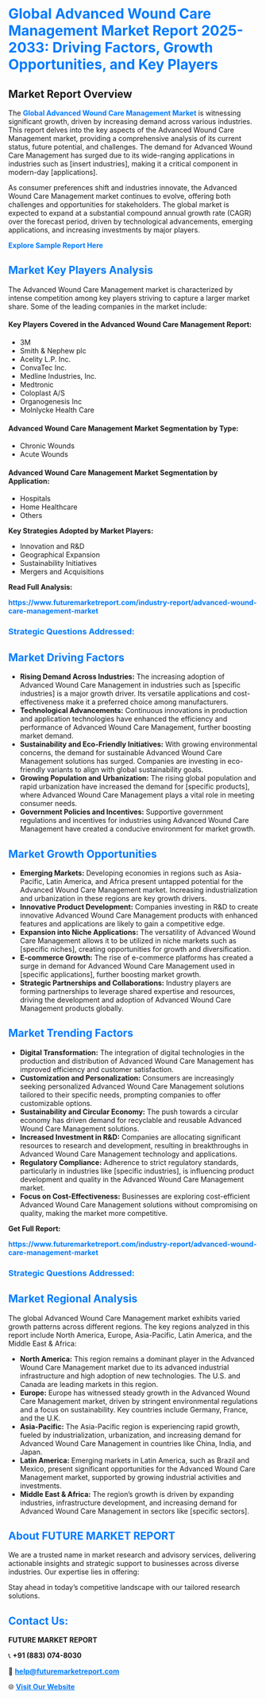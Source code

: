<h1 style="color: #007BFF;">Global Advanced Wound Care Management Market Report 2025-2033: Driving Factors, Growth Opportunities, and Key Players</h1>

<section id="overview">
<h2>Market Report Overview</h2>
<p>The <a href="https://www.futuremarketreport.com/industry-report/advanced-wound-care-management-market" style="color: #007BFF; text-decoration: none;"><strong>Global Advanced Wound Care Management Market</strong></a> is witnessing significant growth, driven by increasing demand across various industries. This report delves into the key aspects of the Advanced Wound Care Management market, providing a comprehensive analysis of its current status, future potential, and challenges. The demand for Advanced Wound Care Management has surged due to its wide-ranging applications in industries such as [insert industries], making it a critical component in modern-day [applications].</p>
<p>As consumer preferences shift and industries innovate, the Advanced Wound Care Management market continues to evolve, offering both challenges and opportunities for stakeholders. The global market is expected to expand at a substantial compound annual growth rate (CAGR) over the forecast period, driven by technological advancements, emerging applications, and increasing investments by major players.</p>
</section>

<section id="overview">
<p><a href="https://www.futuremarketreport.com/request-sample/reportId=42335" style="color: #007BFF; text-decoration: none;"><strong>Explore Sample Report Here</strong></a></p>
</section>

<section id="key-players">
<h2 style="color: #007BFF;">Market Key Players Analysis</h2>
<p>The Advanced Wound Care Management market is characterized by intense competition among key players striving to capture a larger market share. Some of the leading companies in the market include:</p>
<h4>Key Players Covered in the Advanced Wound Care Management Report:</h4>
<ul><li>3M</li><li>Smith &amp; Nephew plc</li><li>Acelity L.P. Inc.</li><li>ConvaTec Inc.</li><li>Medline Industries, Inc.</li><li>Medtronic</li><li>Coloplast A/S</li><li>Organogenesis Inc</li><li>Molnlycke Health Care</li></ul>
<h4>Advanced Wound Care Management Market Segmentation by Type:</h4>
<ul><li>Chronic Wounds</li><li>Acute Wounds</li></ul>

<h4>Advanced Wound Care Management Market Segmentation by Application:</h4>
<ul><li>Hospitals</li><li>Home Healthcare</li><li>Others</li></ul>
<p><strong>Key Strategies Adopted by Market Players:</strong></p>
<ul>
<li>Innovation and R&D</li>
<li>Geographical Expansion</li>
<li>Sustainability Initiatives</li>
<li>Mergers and Acquisitions</li>
</ul>
</section>

<section>
<p><strong>Read Full Analysis: </strong></p><a href="https://www.futuremarketreport.com/industry-report/advanced-wound-care-management-market" style="color: #007BFF; text-decoration: none;"><strong>https://www.futuremarketreport.com/industry-report/advanced-wound-care-management-market</strong></a>
<h3 style="color: #007BFF;">Strategic Questions Addressed:</h3>
</section>

<section id="driving-factors">
<h2 style="color: #007BFF;">Market Driving Factors</h2>
<ul>
<li><strong>Rising Demand Across Industries:</strong> The increasing adoption of Advanced Wound Care Management in industries such as [specific industries] is a major growth driver. Its versatile applications and cost-effectiveness make it a preferred choice among manufacturers.</li>
<li><strong>Technological Advancements:</strong> Continuous innovations in production and application technologies have enhanced the efficiency and performance of Advanced Wound Care Management, further boosting market demand.</li>
<li><strong>Sustainability and Eco-Friendly Initiatives:</strong> With growing environmental concerns, the demand for sustainable Advanced Wound Care Management solutions has surged. Companies are investing in eco-friendly variants to align with global sustainability goals.</li>
<li><strong>Growing Population and Urbanization:</strong> The rising global population and rapid urbanization have increased the demand for [specific products], where Advanced Wound Care Management plays a vital role in meeting consumer needs.</li>
<li><strong>Government Policies and Incentives:</strong> Supportive government regulations and incentives for industries using Advanced Wound Care Management have created a conducive environment for market growth.</li>
</ul>
</section>

<section id="growth-opportunities">
<h2 style="color: #007BFF;">Market Growth Opportunities</h2>
<ul>
<li><strong>Emerging Markets:</strong> Developing economies in regions such as Asia-Pacific, Latin America, and Africa present untapped potential for the Advanced Wound Care Management market. Increasing industrialization and urbanization in these regions are key growth drivers.</li>
<li><strong>Innovative Product Development:</strong> Companies investing in R&D to create innovative Advanced Wound Care Management products with enhanced features and applications are likely to gain a competitive edge.</li>
<li><strong>Expansion into Niche Applications:</strong> The versatility of Advanced Wound Care Management allows it to be utilized in niche markets such as [specific niches], creating opportunities for growth and diversification.</li>
<li><strong>E-commerce Growth:</strong> The rise of e-commerce platforms has created a surge in demand for Advanced Wound Care Management used in [specific applications], further boosting market growth.</li>
<li><strong>Strategic Partnerships and Collaborations:</strong> Industry players are forming partnerships to leverage shared expertise and resources, driving the development and adoption of Advanced Wound Care Management products globally.</li>
</ul>
</section>

<section id="trending-factors">
<h2 style="color: #007BFF;">Market Trending Factors</h2>
<ul>
<li><strong>Digital Transformation:</strong> The integration of digital technologies in the production and distribution of Advanced Wound Care Management has improved efficiency and customer satisfaction.</li>
<li><strong>Customization and Personalization:</strong> Consumers are increasingly seeking personalized Advanced Wound Care Management solutions tailored to their specific needs, prompting companies to offer customizable options.</li>
<li><strong>Sustainability and Circular Economy:</strong> The push towards a circular economy has driven demand for recyclable and reusable Advanced Wound Care Management solutions.</li>
<li><strong>Increased Investment in R&D:</strong> Companies are allocating significant resources to research and development, resulting in breakthroughs in Advanced Wound Care Management technology and applications.</li>
<li><strong>Regulatory Compliance:</strong> Adherence to strict regulatory standards, particularly in industries like [specific industries], is influencing product development and quality in the Advanced Wound Care Management market.</li>
<li><strong>Focus on Cost-Effectiveness:</strong> Businesses are exploring cost-efficient Advanced Wound Care Management solutions without compromising on quality, making the market more competitive.</li>
</ul>
</section>

<section>
<p><strong>Get Full Report: </strong></p><a href="https://www.futuremarketreport.com/industry-report/advanced-wound-care-management-market" style="color: #007BFF; text-decoration: none;"><strong>https://www.futuremarketreport.com/industry-report/advanced-wound-care-management-market</strong></a>
<h3 style="color: #007BFF;">Strategic Questions Addressed:</h3>
</section>


<section id="regional-analysis">
<h2 style="color: #007BFF;">Market Regional Analysis</h2>
<p>The global Advanced Wound Care Management market exhibits varied growth patterns across different regions. The key regions analyzed in this report include North America, Europe, Asia-Pacific, Latin America, and the Middle East & Africa:</p>
<ul>
<li><strong>North America:</strong> This region remains a dominant player in the Advanced Wound Care Management market due to its advanced industrial infrastructure and high adoption of new technologies. The U.S. and Canada are leading markets in this region.</li>
<li><strong>Europe:</strong> Europe has witnessed steady growth in the Advanced Wound Care Management market, driven by stringent environmental regulations and a focus on sustainability. Key countries include Germany, France, and the U.K.</li>
<li><strong>Asia-Pacific:</strong> The Asia-Pacific region is experiencing rapid growth, fueled by industrialization, urbanization, and increasing demand for Advanced Wound Care Management in countries like China, India, and Japan.</li>
<li><strong>Latin America:</strong> Emerging markets in Latin America, such as Brazil and Mexico, present significant opportunities for the Advanced Wound Care Management market, supported by growing industrial activities and investments.</li>
<li><strong>Middle East & Africa:</strong> The region’s growth is driven by expanding industries, infrastructure development, and increasing demand for Advanced Wound Care Management in sectors like [specific sectors].</li>
</ul>
</section>

<footer>
<h2 style="color: #007BFF;">About FUTURE MARKET REPORT</h2>
<p>We are a trusted name in market research and advisory services, delivering actionable insights and strategic support to businesses across diverse industries. Our expertise lies in offering:</p>

<p>Stay ahead in today’s competitive landscape with our tailored research solutions.</p>

<h2 style="color: #007BFF;">Contact Us:</h2>
<p><strong>FUTURE MARKET REPORT</strong></p>
<p>📞 <strong>+91 (883) 074-8030</strong></p>
<p>📧 <strong><a href="mailto:help@futuremarketreport.com" style="color: #007BFF;">help@futuremarketreport.com</a></strong></p>
<p>🌐 <strong><a href="https://www.futuremarketreport.com/" style="color: #007BFF;">Visit Our Website</a></strong></p>
</footer>